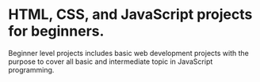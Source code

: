 # HTML, CSS, and JavaScript projects for beginners.
Beginner level projects includes basic web development projects with the purpose to cover all basic and intermediate topic in JavaScript programming.
